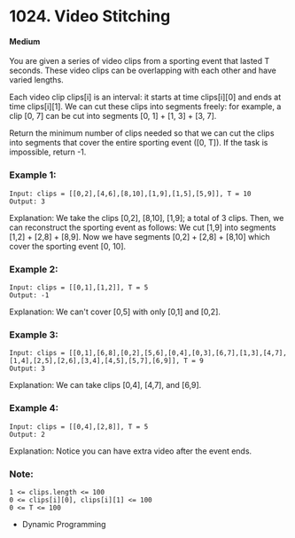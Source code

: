 # 1024. Video Stitching
#### Medium

You are given a series of video clips from a sporting event that lasted T seconds.  These video clips can be overlapping with each other and have varied lengths.

Each video clip clips[i] is an interval: it starts at time clips[i][0] and ends at time clips[i][1].  We can cut these clips into segments freely: for example, a clip [0, 7] can be cut into segments [0, 1] + [1, 3] + [3, 7].

Return the minimum number of clips needed so that we can cut the clips into segments that cover the entire sporting event ([0, T]).  If the task is impossible, return -1.

### Example 1:
```
Input: clips = [[0,2],[4,6],[8,10],[1,9],[1,5],[5,9]], T = 10
Output: 3
```
Explanation: 
We take the clips [0,2], [8,10], [1,9]; a total of 3 clips.
Then, we can reconstruct the sporting event as follows:
We cut [1,9] into segments [1,2] + [2,8] + [8,9].
Now we have segments [0,2] + [2,8] + [8,10] which cover the sporting event [0, 10].

### Example 2:

```
Input: clips = [[0,1],[1,2]], T = 5
Output: -1
```
Explanation: 
We can't cover [0,5] with only [0,1] and [0,2].

### Example 3:

```
Input: clips = [[0,1],[6,8],[0,2],[5,6],[0,4],[0,3],[6,7],[1,3],[4,7],[1,4],[2,5],[2,6],[3,4],[4,5],[5,7],[6,9]], T = 9
Output: 3
```
Explanation: 
We can take clips [0,4], [4,7], and [6,9].

### Example 4:

```
Input: clips = [[0,4],[2,8]], T = 5
Output: 2
```
Explanation: 
Notice you can have extra video after the event ends.
 

### Note:

```
1 <= clips.length <= 100
0 <= clips[i][0], clips[i][1] <= 100
0 <= T <= 100
```

* Dynamic Programming